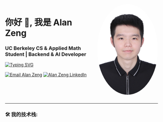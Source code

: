 <img src="https://raw.githubusercontent.com/AlanZeng-Coder/AlanZeng-Coder/main/assets/MyPicture.jpg" alt="Alan Zeng" width="200" style="border-radius:50%; float: right; margin: 0 0 1em 2em;">

<h1 align="left">你好 👋, 我是 Alan Zeng</h1>
<h3 align="left">UC Berkeley CS & Applied Math Student | Backend & AI Developer</h3>

<a href="https://git.io/typing-svg"><img src="https://readme-typing-svg.demolab.com/?lines=&nbsp&nbsp&nbsp+A+passionate+developer+from+California;Always+learning+and+building...&center=true&size=22&color=36BCF7" alt="Typing SVG" /></a>

<p align="left">
  <a href="mailto:zienzeng0510@gmail.com" target="blank"><img align="center" src="https://img.shields.io/badge/Email-D14836?style=for-the-badge&logo=gmail&logoColor=white" alt="Email Alan Zeng" /></a>
  <a href="[你的领英(LinkedIn)主页链接]" target="blank"><img align="center" src="https://img.shields.io/badge/LinkedIn-0077B5?style=for-the-badge&logo=linkedin&logoColor=white" alt="Alan Zeng LinkedIn" /></a>
</p>

<br clear="right"/>

---

<h3 align="left">🛠️ 我的技术栈:</h3>

